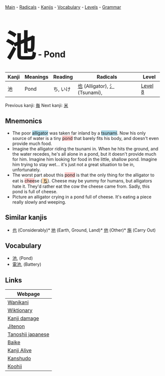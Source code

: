 <style> bigfont {font-size: 100px}</style>
[Main](../README.md) -
[Radicals](../radicals.md) -
[Kanjis](../kanjis.md) -
[Vocabulary](../vocabulary.md) -
[Levels](../levels.md) -
[Grammar](../grammar.md)
# <bigfont> 池</bigfont> - Pond 

| Kanji | Meanings | Reading | Radicals | Level |
| --- | --- | --- | --- | --- |
| 池 | Pond | ち, いけ | [也](../radicals/也.md) (Alligator), [氵](../radicals/氵.md) (Tsunami),  | [Level 8](../levels/wk_level8.md) |

Previous kanji: [毎](毎.md) Next kanji: [米](米.md) 

## Mnemonics
 * The poor <span style="background-color:#ADD8E6"> alligator</span> was taken far inland by a <span style="background-color:#ADD8E6"> tsunami</span>. Now his only source of water is a tiny <span style="background-color:#ffcccb"> pond</span> that barely fits his body, and doesn't even provide much food.
* Imagine the alligator riding the tsunami in. When he hits the ground, and the water recedes, he's all alone in a pond, but it doesn't provide much for him. Imagine him looking for food in the little, shallow pond. Imagine him trying to stay wet... it's just not a great situation to be in, unfortunately.
* The worst part about this <span style="background-color:#ffcccb"> pond</span> is that the only thing for the alligator to eat is <span style="background-color:#ffcccb"> chee</span>se (<span style="background-color:#fed8b1"> [ち](https://jisho.org/search/ち)</span>). Cheese may be yummy for humans, but alligators hate it. They'd rather eat the cow the cheese came from. Sadly, this pond is full of cheese.
* Picture an alligator crying in a pond full of cheese. It's eating a piece really slowly and weeping.


## Similar kanjis
 * [也](也.md) (Considerably)* [地](地.md) (Earth, Ground, Land)* [他](他.md) (Other)* [施](施.md) (Carry Out)


## Vocabulary
 * [池](../vocabulary/池.md), (Pond)
* [電池](../vocabulary/池.md), (Battery)



## Links 

| Webpage |
| --- |
| [Wanikani          ](https://www.wanikani.com/kanji/池) |
| [Wiktionary        ](https://en.wiktionary.org/wiki/池) |
| [Kanji damage      ](http://www.kanjidamage.com/kanji/search?utf8=✓&q=池) |
| [Jitenon           ](https://jitenon.com/kanji/池) |
| [Tanoshii japanese ](https://www.tanoshiijapanese.com/dictionary/kanji.cfm?k=池) |
| [Baike             ](https://baike.baidu.com/item/池) |
| [Kanji Alive       ](https://app.kanjialive.com/池) |
| [Kanshudo          ](https://www.kanshudo.com/searchmn?q=池) |
| [Koohii            ](https://kanji.koohii.com/study/kanji/池) |
